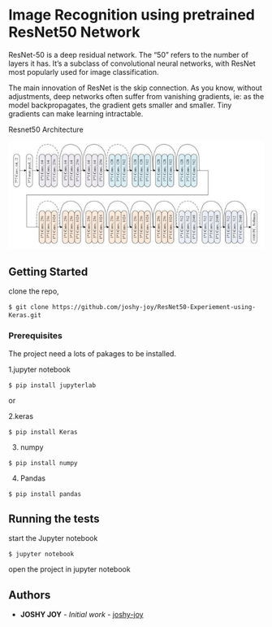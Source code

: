# Image Recognition using pretrained ResNet50 Network

ResNet-50 is a deep residual network. The “50” refers to the number of layers it has. It’s a subclass of convolutional neural networks, with ResNet most popularly used for image classification.

The main innovation of ResNet is the skip connection. As you know, without adjustments, deep networks often suffer from vanishing gradients, ie: as the model backpropagates, the gradient gets smaller and smaller. Tiny gradients can make learning intractable.

Resnet50 Architecture

![resnet50](https://github.com/joshy-joy/ResNet50-Experiement-using-Keras/blob/master/resnet50.jpg)


## Getting Started

clone the repo,

```
$ git clone https://github.com/joshy-joy/ResNet50-Experiement-using-Keras.git
```

### Prerequisites

The project need a lots of pakages to be installed.

1.jupyter notebook

```
$ pip install jupyterlab
```
or


2.keras

```
$ pip install Keras
```

3. numpy

```
$ pip install numpy
```

4. Pandas

```
$ pip install pandas
```




## Running the tests

start the Jupyter notebook

```
$ jupyter notebook
```

open the project in jupyter notebook


## Authors

* **JOSHY JOY** - *Initial work* - [joshy-joy](https://github.com/joshy-joy)

